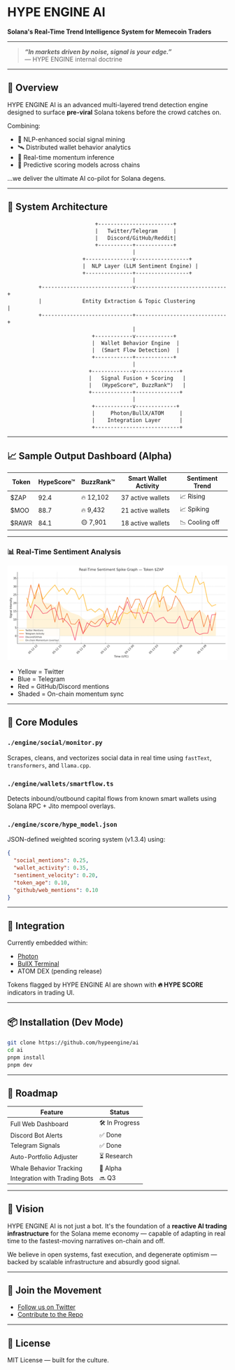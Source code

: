 
# HYPE ENGINE AI  
**Solana's Real-Time Trend Intelligence System for Memecoin Traders**

---

> ***“In markets driven by noise, signal is your edge.”***  
> — HYPE ENGINE internal doctrine

---

## 🚀 Overview

HYPE ENGINE AI is an advanced multi-layered trend detection engine designed to surface **pre-viral** Solana tokens before the crowd catches on.

Combining:

- 🧠 NLP-enhanced social signal mining  
- 🛰️ Distributed wallet behavior analytics  
- 📡 Real-time momentum inference  
- 🧮 Predictive scoring models across chains

...we deliver the ultimate AI co-pilot for Solana degens.

---

## 🧩 System Architecture

```
                            +------------------------+
                            |   Twitter/Telegram     |
                            |   Discord/GitHub/Reddit|
                            +-----------+------------+
                                        |
                        +---------------v-----------------+
                        |  NLP Layer (LLM Sentiment Engine) |
                        +---------------+-----------------+
                                        |
          +-----------------------------v-----------------------------+
          |             Entity Extraction & Topic Clustering           |
          +-----------------------------+-----------------------------+
                                        |
                           +------------v------------+
                           |  Wallet Behavior Engine  |
                           |  (Smart Flow Detection)  |
                           +------------+------------+
                                        |
                          +-------------v--------------+
                          |   Signal Fusion + Scoring   |
                          |   (HypeScore™, BuzzRank™)   |
                          +-------------+--------------+
                                        |
                           +------------v-------------+
                           |     Photon/BullX/ATOM     |
                           |    Integration Layer      |
                           +---------------------------+
```

---

## 📈 Sample Output Dashboard (Alpha)

| Token | HypeScore™ | BuzzRank™ | Smart Wallet Activity | Sentiment Trend |
|-------|------------|-----------|------------------------|-----------------|
| $ZAP  | 92.4       | 🔥 12,102  | 37 active wallets      | 📈 Rising       |
| $MOO  | 88.7       | 🔥 9,432   | 21 active wallets      | 📈 Spiking      |
| $RAWR | 84.1       | 🟡 7,901   | 18 active wallets      | 📉 Cooling off  |

---

### 📊 Real-Time Sentiment Analysis

![Sentiment Spike Graph](/graf.png)

- Yellow = Twitter  
- Blue = Telegram  
- Red = GitHub/Discord mentions  
- Shaded = On-chain momentum sync

---

## 🧠 Core Modules

### `./engine/social/monitor.py`
Scrapes, cleans, and vectorizes social data in real time using `fastText`, `transformers`, and `llama.cpp`.

### `./engine/wallets/smartflow.ts`
Detects inbound/outbound capital flows from known smart wallets using Solana RPC + Jito mempool overlays.

### `./engine/score/hype_model.json`
JSON-defined weighted scoring system (v1.3.4) using:

```json
{
  "social_mentions": 0.25,
  "wallet_activity": 0.35,
  "sentiment_velocity": 0.20,
  "token_age": 0.10,
  "github/web_mentions": 0.10
}
```

---

## 💼 Integration

Currently embedded within:

- [Photon](https://photon.fi)  
- [BullX Terminal](https://bullx.io)  
- ATOM DEX (pending release)

Tokens flagged by HYPE ENGINE AI are shown with **🔥 HYPE SCORE** indicators in trading UI.

---

## 📦 Installation (Dev Mode)

```bash
git clone https://github.com/hypeengine/ai
cd ai
pnpm install
pnpm dev
```

---

## 🔮 Roadmap

| Feature | Status |
|--------|--------|
| Full Web Dashboard | 🛠️ In Progress |
| Discord Bot Alerts | ✅ Done |
| Telegram Signals | ✅ Done |
| Auto-Portfolio Adjuster | ⏳ Research |
| Whale Behavior Tracking | 🧪 Alpha |
| Integration with Trading Bots | 🔜 Q3 |

---

## 🧬 Vision

HYPE ENGINE AI is not just a bot. It's the foundation of a **reactive AI trading infrastructure** for the Solana meme economy — capable of adapting in real time to the fastest-moving narratives on-chain and off.

We believe in open systems, fast execution, and degenerate optimism — backed by scalable infrastructure and absurdly good signal.

---

## 📡 Join the Movement

- [Follow us on Twitter](https://twitter.com/HengineAI)  
- [Contribute to the Repo](https://github.com/hengineai/project)  

---

## 🧾 License

MIT License — built for the culture.
